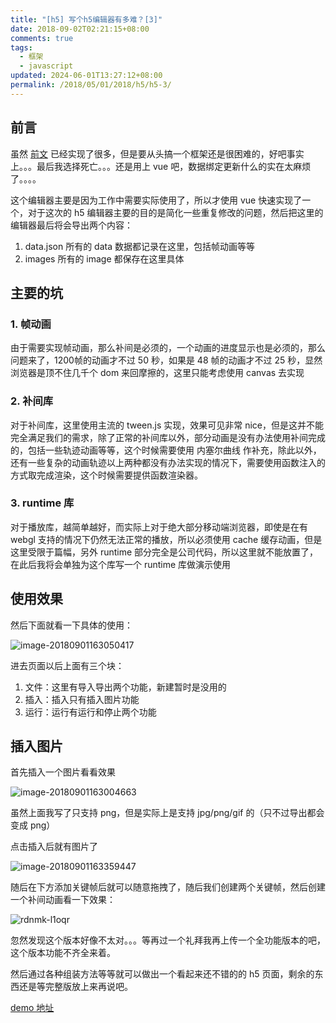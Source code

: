 ```yaml
---
title: "[h5] 写个h5编辑器有多难？[3]"
date: 2018-09-02T02:21:15+08:00
comments: true
tags:
  - 框架
  - javascript
updated: 2024-06-01T13:27:12+08:00
permalink: /2018/05/01/2018/h5/h5-3/
---
```


## 前言

虽然 [前文](写个h5编辑器有多难？2.md) 已经实现了很多，但是要从头搞一个框架还是很困难的，好吧事实上。。。最后我选择死亡。。。还是用上 vue 吧，数据绑定更新什么的实在太麻烦了。。。。

这个编辑器主要是因为工作中需要实际使用了，所以才使用 vue 快速实现了一个，对于这次的 h5 编辑器主要的目的是简化一些重复修改的问题，然后把这里的编辑器最后将会导出两个内容：

1. data.json 所有的 data 数据都记录在这里，包括帧动画等等
2. images 所有的 image 都保存在这里具体

<!--more-->

## 主要的坑

### 1. 帧动画

由于需要实现帧动画，那么补间是必须的，一个动画的进度显示也是必须的，那么问题来了，1200帧的动画才不过 50 秒，如果是 48 帧的动画才不过 25 秒，显然浏览器是顶不住几千个 dom 来回摩擦的，这里只能考虑使用 canvas 去实现

### 2. 补间库

对于补间库，这里使用主流的 tween.js 实现，效果可见非常 nice，但是这并不能完全满足我们的需求，除了正常的补间库以外，部分动画是没有办法使用补间完成的，包括一些轨迹动画等等，这个时候需要使用 内塞尔曲线 作补充，除此以外，还有一些复杂的动画轨迹以上两种都没有办法实现的情况下，需要使用函数注入的方式取完成渲染，这个时候需要提供函数渲染器。

### 3. runtime 库

对于播放库，越简单越好，而实际上对于绝大部分移动端浏览器，即使是在有 webgl 支持的情况下仍然无法正常的播放，所以必须使用 cache 缓存动画，但是这里受限于篇幅，另外 runtime 部分完全是公司代码，所以这里就不能放置了，在此后我将会单独为这个库写一个 runtime 库做演示使用

## 使用效果

然后下面就看一下具体的使用：



![image-20180901163050417](https://cdn.iceprosurface.com/upload/md/2018-09-14-104615.jpg)



进去页面以后上面有三个块：



1. 文件：这里有导入导出两个功能，新建暂时是没用的
2. 插入：插入只有插入图片功能
3. 运行：运行有运行和停止两个功能



## 插入图片



首先插入一个图片看看效果



![image-20180901163004663](https://cdn.iceprosurface.com/upload/md/2018-09-14-104621.jpg)



虽然上面我写了只支持 png，但是实际上是支持 jpg/png/gif 的（只不过导出都会变成 png）



点击插入后就有图片了

![image-20180901163359447](https://cdn.iceprosurface.com/upload/md/2018-09-14-104625.jpg)



随后在下方添加关键帧后就可以随意拖拽了，随后我们创建两个关键帧，然后创建一个补间动画看一下效果：

![rdnmk-l1oqr](https://cdn.iceprosurface.com/upload/md/2018-09-14-104632.gif)



忽然发现这个版本好像不太对。。。等再过一个礼拜我再上传一个全功能版本的吧，这个版本功能不齐全来着。

然后通过各种组装方法等等就可以做出一个看起来还不错的的 h5 页面，剩余的东西还是等完整版放上来再说吧。



[demo 地址](https://cdn.iceprosurface.com/h5/h5-3/)

